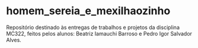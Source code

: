 # homem_sereia_e_mexilhaozinho
Repositório destinado às entregas de trabalhos e projetos da disciplina MC322, feitos pelos alunos: Beatriz Iamauchi Barroso e Pedro Igor Salvador Alves.
